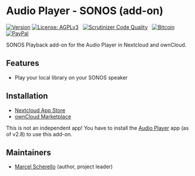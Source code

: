 # Audio Player - SONOS (add-on)

[![Version](https://img.shields.io/github/release/rello/audioplayer_sonos.svg)](https://github.com/rello/audioplayer_sonos/blob/master/CHANGELOG.md)&#160;[![License: AGPLv3](https://img.shields.io/badge/license-AGPLv3-blue.svg)](http://www.gnu.org/licenses/agpl-3.0)&#160;&#160;&#160;[![Scrutinizer Code Quality](https://scrutinizer-ci.com/g/rello/audioplayer_sonos/badges/quality-score.png?b=master)](https://scrutinizer-ci.com/g/rello/audioplayer_sonos/?branch=master)&#160;&#160;&#160;[![Bitcoin](https://img.shields.io/badge/donate-Bitcoin-blue.svg)](https://github.com/rello/audioplayer/wiki/donate)&#160;[![PayPal](https://img.shields.io/badge/donate-PayPal-blue.svg)](https://github.com/rello/audioplayer/wiki/donate)

SONOS Playback add-on for the Audio Player in Nextcloud and ownCloud.

## Features
- Play your local library on your SONOS speaker

## Installation
- [Nextcloud App Store](https://apps.nextcloud.com/apps/audioplayer_sonos)
- [ownCloud Marketplace](https://marketplace.owncloud.com/apps/audioplayer_sonos)

This is not an independent app! 
You have to install the [Audio Player](https://github.com/rello/audioplayer "Audio Player for Nextcloud and ownCloud") app (as of v2.8) to use this add-on.

## Maintainers
- [Marcel Scherello](https://github.com/rello) (author, project leader)
